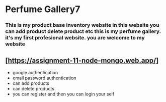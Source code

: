 # Perfume Gallery7

### This is my product base inventory website in this website you can add product delete product etc this is my perfume gallery. it's my first profesional website. you are welcome to my website

## [https://assignment-11-node-mongo.web.app/]

- google authentication
- email password authentication
- can add products
- can delete products
- you can register and then you can login your self
